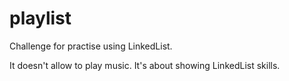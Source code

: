 # playlist
Challenge for practise using LinkedList.

It doesn't allow to play music. It's about showing LinkedList skills.
